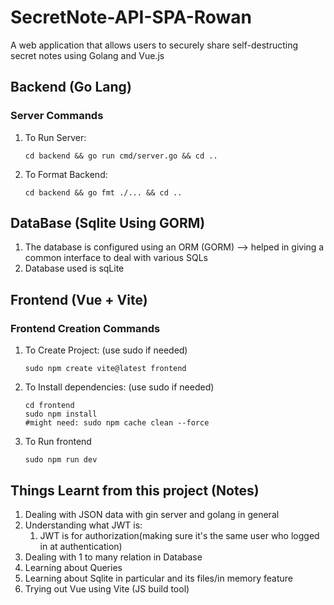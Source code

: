 # SecretNote-API-SPA-Rowan
A web application that allows users to securely share self-destructing secret notes using Golang and Vue.js

## Backend (Go Lang)

### Server Commands
1. To Run Server:
   ```
   cd backend && go run cmd/server.go && cd ..
   ```
2. To Format Backend:
   ```
   cd backend && go fmt ./... && cd ..
   ```
## DataBase (Sqlite Using GORM)
1. The database is configured using an ORM (GORM) --> helped in giving a common interface to deal with various SQLs
2. Database used is sqLite
<!-- 3. 
4.  -->

## Frontend (Vue + Vite)
### Frontend Creation Commands
1. To Create Project: (use sudo if needed)
   ```
   sudo npm create vite@latest frontend
   ```
2. To Install dependencies: (use sudo if needed)
   ```
   cd frontend
   sudo npm install
   #might need: sudo npm cache clean --force
   ```
3. To Run frontend
   ```
   sudo npm run dev
   ```

## Things Learnt from this project (Notes)

1. Dealing with JSON data with gin server and golang in general
2. Understanding what JWT is:
   1. JWT is for authorization(making sure it's the same user who logged in at authentication)
3. Dealing with 1 to many relation in Database
4. Learning about Queries
5. Learning about Sqlite in particular and its files/in memory feature
6. Trying out Vue using Vite (JS build tool)
<!-- 7. Learning Typescript -->
